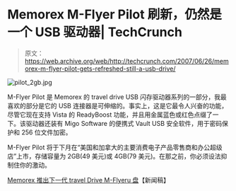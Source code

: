 # Memorex M-Flyer Pilot 刷新，仍然是一个 USB 驱动器| TechCrunch

> 原文：<https://web.archive.org/web/http://techcrunch.com/2007/06/26/memorex-m-flyer-pilot-gets-refreshed-still-a-usb-drive/>

![pilot_2gb.jpg](img/b7a4066cc61904ce2b3f1f7c12efb6fe.png)

M-Flyer Pilot 是 Memorex 的 travel drive USB 闪存驱动器系列的一部分，我最喜欢的部分是它的 USB 连接器是可伸缩的。事实上，这是它最令人兴奋的功能，尽管它现在支持 Vista 的 ReadyBoost 功能，并且用金属蓝色或红色点缀了一下。该驱动器还装有 Migo Software 的便携式 Vault USB 安全软件，用于密码保护和 256 位文件加密。

M-Flyer Pilot 将于下月在“美国和加拿大的主要消费电子产品零售商和办公超级店”上市，存储容量为 2GB(49 美元)或 4GB(79 美元)。在那之前，你必须设法抑制住你的激动。

[Memorex 推出下一代 travel Drive M-Flyeru 盘](https://web.archive.org/web/20151011000609/http://crunchgear.com/wp-admin/Memorex%20Introduces%20Next-Generation%20TravelDrive%20M-Flyer%20USB%20Flash%20Drive)【新闻稿】